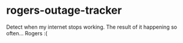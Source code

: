 # rogers-outage-tracker
Detect when my internet stops working. The result of it happening so often... Rogers :(
